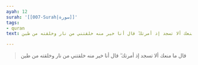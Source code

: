 ```yaml
---
ayah: 12
surah: '[[007-Surah|سورة]]'
tags:
- quran
text: قال ما منعك ألا تسجد إذ أمرتك ۖ قال أنا خير منه خلقتني من نار وخلقته من طين

---
```

> قال ما منعك ألا تسجد إذ أمرتك ۖ قال أنا خير منه خلقتني من نار وخلقته من طين

